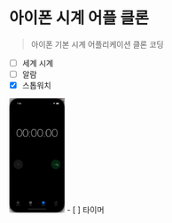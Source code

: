 # 아이폰 시계 어플 클론
> 아이폰 기본 시계 어플리케이션 클론 코딩
- [ ] 세계 시계
- [ ] 알람
- [x] 스톱워치
<img src="/images/StopWatch.gif" width="100">
- [ ] 타이머